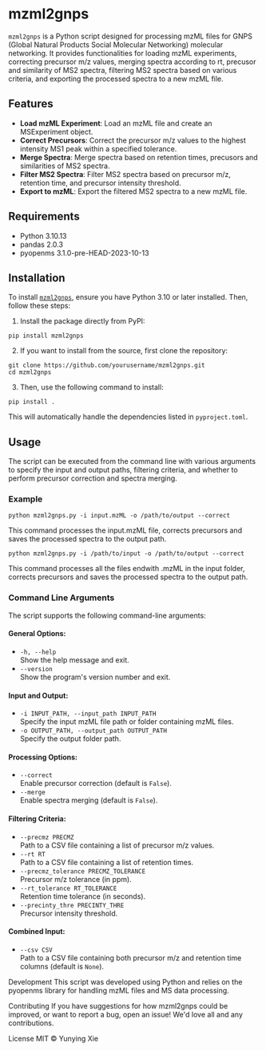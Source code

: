 # mzml2gnps

`mzml2gnps` is a Python script designed for processing mzML files for GNPS (Global Natural Products Social Molecular Networking) molecular networking. It provides functionalities for loading mzML experiments, correcting precursor m/z values, merging spectra according to rt, precusor and similarity of MS2 spectra, filtering MS2 spectra based on various criteria, and exporting the processed spectra to a new mzML file.

## Features

- **Load mzML Experiment**: Load an mzML file and create an MSExperiment object.
- **Correct Precursors**: Correct the precursor m/z values to the highest intensity MS1 peak within a specified tolerance.
- **Merge Spectra**: Merge spectra based on retention times, precusors and similarities of MS2 spectra.
- **Filter MS2 Spectra**: Filter MS2 spectra based on precursor m/z, retention time, and precursor intensity threshold.
- **Export to mzML**: Export the filtered MS2 spectra to a new mzML file.

## Requirements

- Python 3.10.13
- pandas 2.0.3
- pyopenms 3.1.0-pre-HEAD-2023-10-13

## Installation

To install [`mzml2gnps`](command:_github.copilot.openSymbolFromReferences?%5B%7B%22%24mid%22%3A1%2C%22path%22%3A%22%2Fc%3A%2FUsers%2Fxyy%2FDesktop%2Fpython%2Fmzml2gnps%2FREADME.md%22%2C%22scheme%22%3A%22file%22%7D%2C%7B%22line%22%3A0%2C%22character%22%3A0%7D%5D "../mzml2gnps/README.md"), ensure you have Python 3.10 or later installed. Then, follow these steps:

1. Install the package directly from PyPI:

```shell
pip install mzml2gnps
```

2. If you want to install from the source, first clone the repository:

```shell
git clone https://github.com/yourusername/mzml2gnps.git
cd mzml2gnps
```

3. Then, use the following command to install:

```shell
pip install .
```

This will automatically handle the dependencies listed in `pyproject.toml`.
## Usage

The script can be executed from the command line with various arguments to specify the input and output paths, filtering criteria, and whether to perform precursor correction and spectra merging.

### Example

```shell
python mzml2gnps.py -i input.mzML -o /path/to/output --correct
```
This command processes the input.mzML file, corrects precursors and saves the processed spectra to the output path.

```shell
python mzml2gnps.py -i /path/to/input -o /path/to/output --correct
```
This command processes all the files endwith .mzML in the input folder, corrects precursors and saves the processed spectra to the output path.

### Command Line Arguments

The script supports the following command-line arguments:

#### General Options:
- `-h, --help`  
  Show the help message and exit.
- `--version`  
  Show the program's version number and exit.

#### Input and Output:
- `-i INPUT_PATH, --input_path INPUT_PATH`  
  Specify the input mzML file path or folder containing mzML files.
- `-o OUTPUT_PATH, --output_path OUTPUT_PATH`  
  Specify the output folder path.

#### Processing Options:
- `--correct`  
  Enable precursor correction (default is `False`).
- `--merge`  
  Enable spectra merging (default is `False`).

#### Filtering Criteria:
- `--precmz PRECMZ`  
  Path to a CSV file containing a list of precursor m/z values.
- `--rt RT`  
  Path to a CSV file containing a list of retention times.
- `--precmz_tolerance PRECMZ_TOLERANCE`  
  Precursor m/z tolerance (in ppm).
- `--rt_tolerance RT_TOLERANCE`  
  Retention time tolerance (in seconds).
- `--precinty_thre PRECINTY_THRE`  
  Precursor intensity threshold.

#### Combined Input:
- `--csv CSV`  
  Path to a CSV file containing both precursor m/z and retention time columns (default is `None`).

Development
This script was developed using Python and relies on the pyopenms library for handling mzML files and MS data processing.

Contributing
If you have suggestions for how mzml2gnps could be improved, or want to report a bug, open an issue! We'd love all and any contributions.

License
MIT © Yunying Xie